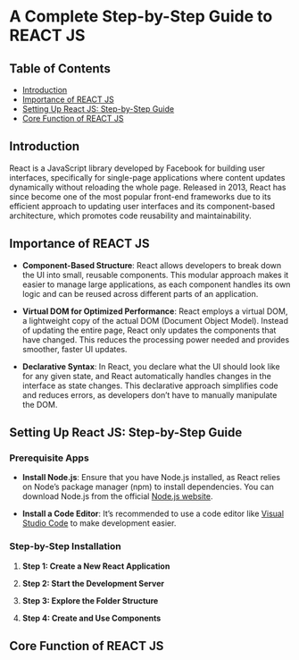 # A Complete Step-by-Step Guide to REACT JS

## Table of Contents

- [Introduction](#introduction)
- [Importance of REACT JS](#importance-of-react-js)
- [Setting Up React JS: Step-by-Step Guide](#setting-up-react-js-step-by-step-guide)
- [Core Function of REACT JS](#core-function-of-react-js)


## Introduction 

React is a JavaScript library developed by Facebook for building user interfaces, specifically for single-page applications where content updates dynamically without reloading the whole page. Released in 2013, React has since become one of the most popular front-end frameworks due to its efficient approach to updating user interfaces and its component-based architecture, which promotes code reusability and maintainability.

## Importance of REACT JS 

- **Component-Based Structure**: React allows developers to break down the UI into small, reusable components. This modular approach makes it easier to manage large applications, as each component handles its own logic and can be reused across different parts of an application.

- **Virtual DOM for Optimized Performance**: React employs a virtual DOM, a lightweight copy of the actual DOM (Document Object Model). Instead of updating the entire page, React only updates the components that have changed. This reduces the processing power needed and provides smoother, faster UI updates.

- **Declarative Syntax**: In React, you declare what the UI should look like for any given state, and React automatically handles changes in the interface as state changes. This declarative approach simplifies code and reduces errors, as developers don’t have to manually manipulate the DOM.

## Setting Up React JS: Step-by-Step Guide 

### Prerequisite Apps

- **Install Node.js**: Ensure that you have Node.js installed, as React relies on Node’s package manager (npm) to install dependencies. You can download Node.js from the official [Node.js website](https://nodejs.org/en).

- **Install a Code Editor**: It’s recommended to use a code editor like [Visual Studio Code](https://code.visualstudio.com/) to make development easier.

### Step-by-Step Installation

1. **Step 1: Create a New React Application**

2. **Step 2: Start the Development Server**

3. **Step 3: Explore the Folder Structure**

4. **Step 4: Create and Use Components**

## Core Function of REACT JS



